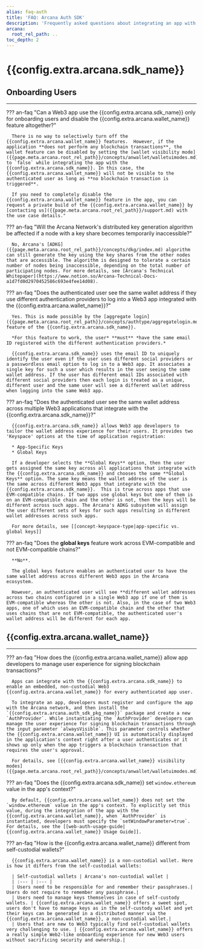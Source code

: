 ```yaml
---
alias: faq-auth
title: 'FAQ: Arcana Auth SDK'
description: 'Frequently asked questions about integrating an app with the Arcana Auth SDK.'
arcana:
  root_rel_path: ..
toc_depth: 2
---
```


# {{config.extra.arcana.sdk_name}}

## Onboarding Users

---

??? an-faq "Can a Web3 app use the {{config.extra.arcana.sdk_name}} only for onboarding users and disable the {{config.extra.arcana.wallet_name}} feature altogether?"

      There is no way to selectively turn off the {{config.extra.arcana.wallet_name}} features.  However, if the application **does not perform any blockchain transactions**, the wallet feature can be disabled by setting the [wallet visibility mode]({{page.meta.arcana.root_rel_path}}/concepts/anwallet/walletuimodes.md) to `false` while integrating the app with the {{config.extra.arcana.sdk_name}}. In this case, the {{config.extra.arcana.wallet_name}} will not be visible to the authenticated user as long as **no blockchain transaction is triggered**. 

      If you need to completely disable the {{config.extra.arcana.wallet_name}} feature in the app, you can request a private build of the {{config.extra.arcana.wallet_name}} by [contacting us]({{page.meta.arcana.root_rel_path}}/support.md) with the use case details."

??? an-faq "Will the Arcana Network's distributed key generation algorithm be affected if a node with a key share becomes temporarily inaccessible?"

      No, Arcana's [ADKG]({{page.meta.arcana.root_rel_path}}/concepts/dkg/index.md) algorithm can still generate the key using the key shares from the other nodes that are accessible. The algorithm is designed to tolerate a certain number of nodes being inaccessible, depending on the total number of participating nodes. For more details, see [Arcana's Technical Whitepaper](https://www.notion.so/Arcana-Technical-Docs-a1d7fd0d2970452586c693e4fee14d08).

??? an-faq "Does the authenticated user see the same wallet address if they use different authentication providers to log into a Web3 app integrated with the {{config.extra.arcana.wallet_name}}?"

      Yes. This is made possible by the [aggregate login]({{page.meta.arcana.root_rel_path}}/concepts/authtype/aggregatelogin.md) feature of the {{config.extra.arcana.sdk_name}}. 
      
      *For this feature to work, the user* **must** *have the same email ID registered with the different authentication providers.*
      
      {{config.extra.arcana.sdk_name}} uses the email ID to uniquely identify the user even if the user uses different social providers or a passwordless email option to log in to a Web3 app. It associates a single key for such a user which results in the user seeing the same wallet address. If the user has different email IDs associated with different social providers then each login is treated as a unique, different user and the same user will see a different wallet address when logging into the same Web3 app.

??? an-faq "Does the authenticated user see the same wallet address across multiple Web3 applications that integrate with the {{config.extra.arcana.sdk_name}}?"

      {{config.extra.arcana.sdk_name}} allows Web3 app developers to tailor the wallet address experience for their users. It provides two 'Keyspace' options at the time of application registration:

      * App-Specific Keys
      * Global Keys

      If a developer selects the **Global Keys** option, then the user gets assigned the same key across all applications that integrate with the {{config.extra.arcana.sdk_name}} and chooses the same **Global Keys** option. The same key means the wallet address of the user is the same across different Web3 apps that integrate with the {{config.extra.arcana.sdk_name}}.  This is true across apps that use EVM-compatible chains. If two apps use global keys but one of them is on an EVM-compatible chain and the other is not, then the keys will be different across such apps. The Arcana's ADKG subsystem will assign the user different sets of keys for such apps resulting in different wallet addresses across such apps.

      For more details, see [[concept-keyspace-type|app-specific vs. global keys]]

??? an-faq "Does the **global keys** feature work across EVM-compatible and not EVM-compatible chains?"

      **No**.

      The global keys feature enables an authenticated user to have the same wallet address across different Web3 apps in the Arcana ecosystem.  
      
      However, an authenticated user will see **different wallet addresses across two chains configured in a single Web3 app if one of them is EVM-compatible whereas the other is not. Also, in the case of two Web3 apps, one of which uses an EVM-compatible chain and the other that uses chains that are not EVM-compatible, the authenticated user's wallet address will be different for each app. 

## {{config.extra.arcana.wallet_name}}

---

??? an-faq "How does the {{config.extra.arcana.wallet_name}} allow app developers to manage user experience for signing blockchain transactions?"

      Apps can integrate with the {{config.extra.arcana.sdk_name}} to enable an embedded, non-custodial Web3 {{config.extra.arcana.wallet_name}} for every authenticated app user.

      To integrate an app, developers must register and configure the app with the Arcana network, and then install the `{{config.extra.arcana.auth_sdk_pkg_name}}` package and create a new `AuthProvider`. While instantiating the `AuthProvider` developers can manage the user experience for signing blockchain transactions through the input parameter `alwaysVisible`. This parameter controls whether the {{config.extra.arcana.wallet_name}} UI is automatically displayed in the application's context right after a user authenticates or it shows up only when the app triggers a blockchain transaction that requires the user's approval.

      For details, see [{{config.extra.arcana.wallet_name}} visibility modes]({{page.meta.arcana.root_rel_path}}/concepts/anwallet/walletuimodes.md).

??? an-faq "Does the {{config.extra.arcana.sdk_name}} set `window.ethereum` value in the app's context?"

      By default, {{config.extra.arcana.wallet_name}} does not set the `window.ethereum` value in the app's context. To explicitly set this value, during the integration of the app with the {{config.extra.arcana.wallet_name}}, when `AuthProvider` is instantiated, developers must specify the `setWindowParameter=true`. For details, see the [[web-auth-usage-guide|{{config.extra.arcana.wallet_name}} Usage Guide]].

??? an-faq "How is the {{config.extra.arcana.wallet_name}} different from self-custodial wallets?"

      {{config.extra.arcana.wallet_name}} is a non-custodial wallet. Here is how it differs from the self-custodial wallets:

      | Self-custodial wallets | Arcana's non-custodial wallet |
      | :--- | :--- |
      | Users need to be responsible for and remember their passphrases.| Users do not require to remember any passphrase.|
      | Users need to manage keys themselves in case of self-custody wallets. | {{config.extra.arcana.wallet_name}} offers a sweet spot, users don't have to manage keys as in the self-custody wallet and yet their keys can be generated in a distributed manner via the {{config.extra.arcana.wallet_name}}, a non-custodial wallet.|
      | Users that are new to Web3 typically find self-custodial wallets very challenging to use. | {{config.extra.arcana.wallet_name}} offers a really simple Web2-like onboarding experience for new Web3 users without sacrificing security and ownership.|
